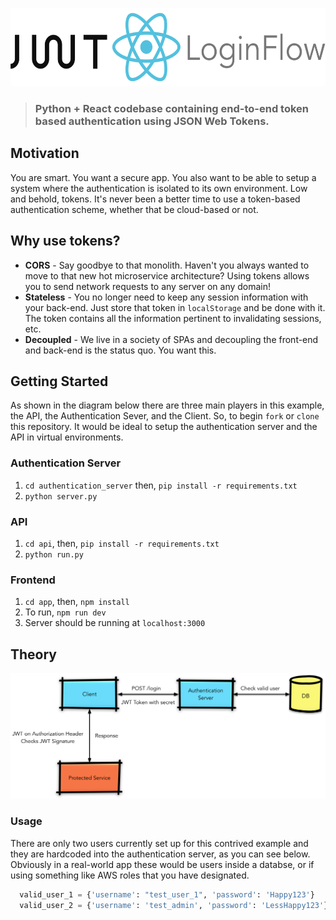 <p align="center"><img src="./logo.png" height="125" /></p>

> ### Python + React codebase containing end-to-end token based authentication using JSON Web Tokens. 

## Motivation
You are smart. You want a secure app. You also want to be able to setup a system where the authentication is isolated to its own environment. Low and behold, tokens. It's never been a better time to use a token-based authentication scheme, whether that be cloud-based or not. 

## Why use tokens?
+ **CORS** - Say goodbye to that monolith. Haven't you always wanted to move to that new hot microservice architecture? Using tokens allows you to send network requests to any server on any domain! 
+ **Stateless** - You no longer need to keep any session information with your back-end. Just store that token in ```localStorage``` and be done with it. The token contains all the information pertinent to invalidating sessions, etc. 
+ **Decoupled** - We live in a society of SPAs and decoupling the front-end and back-end is the status quo. You want this. 

## Getting Started
As shown in the diagram below there are three main players in this example, the API, the Authentication Sever, and the Client. So, to begin ```fork``` or ```clone``` this repository. It would be ideal to setup the authentication server and the API in virtual environments. 

### Authentication Server
1. ```cd authentication_server``` then, ```pip install -r requirements.txt```
2. ```python server.py```

### API
1. ```cd api```, then, ```pip install -r requirements.txt```
2. ```python run.py```

### Frontend
1. ```cd app```, then, ```npm install```
2. To run, ```npm run dev```
3. Server should be running at ```localhost:3000```

## Theory
<img src="./JWT.png"/>

### Usage

There are only two users currently set up for this contrived example and they are hardcoded into the authentication server, as you can see below. Obviously in a real-world app these would be users inside a databse, or if using something like AWS roles that you have designated.

```python
  valid_user_1 = {'username': "test_user_1", 'password': 'Happy123'}
  valid_user_2 = {'username': 'test_admin', 'password': 'LessHappy123'}
```

